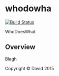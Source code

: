 # whodowha

[![Build Status](https://travis-ci.org/drankard/whodowha.svg?branch=master)](https://travis-ci.org/drankard/whodowha)

WhoDoesWhat

## Overview



Blagh

Copyright © David 2015